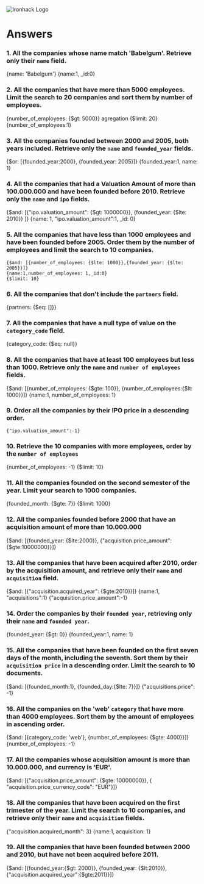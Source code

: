 ![Ironhack Logo](https://i.imgur.com/1QgrNNw.png)

# Answers

### 1. All the companies whose name match 'Babelgum'. Retrieve only their `name` field.

<!-- Your Code Goes Here -->
{name: 'Babelgum'}
{name:1, _id:0}

### 2. All the companies that have more than 5000 employees. Limit the search to 20 companies and sort them by **number of employees**.

<!-- Your Code Goes Here -->
{number_of_employees: {$gt: 5000}}
agregation
    {$limit: 20}
{number_of_employees:1}


### 3. All the companies founded between 2000 and 2005, both years included. Retrieve only the `name` and `founded_year` fields.

<!-- Your Code Goes Here -->
{$or: [{founded_year:2000}, {founded_year: 2005}]}
{founded_year:1, name: 1}

### 4. All the companies that had a Valuation Amount of more than 100.000.000 and have been founded before 2010. Retrieve only the `name` and `ipo` fields.

<!-- Your Code Goes Here -->
{$and: [{"ipo.valuation_amount": {$gt: 1000000}}, {founded_year: {$lte: 2010}} ]}
{name: 1, "ipo.valuation_amount":1, _id: 0}


### 5. All the companies that have less than 1000 employees and have been founded before 2005. Order them by the number of employees and limit the search to 10 companies.

<!-- Your Code Goes Here -->
    {$and: [{number_of_employees: {$lte: 1000}},{founded_year: {$lte: 2005}}]}
    {name:1,number_of_employees: 1,_id:0}
    {$limit: 10}
### 6. All the companies that don't include the `partners` field.

<!-- Your Code Goes Here -->
{partners: {$eq: []}}

### 7. All the companies that have a null type of value on the `category_code` field.

{category_code: {$eq: null}}

### 8. All the companies that have at least 100 employees but less than 1000. Retrieve only the `name` and `number of employees` fields.

{$and: [{number_of_employees: {$gte: 100}}, {number_of_employees:{$lt: 1000}}]}
{name:1, number_of_employees: 1}

### 9. Order all the companies by their IPO price in a descending order.
    {"ipo.valuation_amount":-1}

### 10. Retrieve the 10 companies with more employees, order by the `number of employees`
{number_of_employees: -1}
{$limit: 10}
### 11. All the companies founded on the second semester of the year. Limit your search to 1000 companies.

{founded_month: {$gte: 7}}
{$limit: 1000}

### 12. All the companies founded before 2000 that have an acquisition amount of more than 10.000.000
{$and: [{founded_year: {$lte:2000}}, {"acquisition.price_amount": {$gte:10000000}}]}

<!-- Your Code Goes Here -->

### 13. All the companies that have been acquired after 2010, order by the acquisition amount, and retrieve only their `name` and `acquisition` field.
{$and: [{"acquisition.acquired_year": {$gte:2010}}]}
{name:1, "acquisitions":1}
{"acquisition.price_amount":-1}
### 14. Order the companies by their `founded year`, retrieving only their `name` and `founded year`.
{founded_year: {$gt: 0}}
{founded_year:1, name: 1}

### 15. All the companies that have been founded on the first seven days of the month, including the seventh. Sort them by their `acquisition price` in a descending order. Limit the search to 10 documents.

{$and: [{founded_month:1}, {founded_day:{$lte: 7}}]}
{"acquisitions.price": -1}
### 16. All the companies on the 'web' `category` that have more than 4000 employees. Sort them by the amount of employees in ascending order.
{$and: [{category_code: 'web'}, {number_of_employees: {$gte: 4000}}]}
{number_of_employees: -1}

### 17. All the companies whose acquisition amount is more than 10.000.000, and currency is 'EUR'.

{$and: [{"acquisition.price_amount": {$gte: 10000000}}, { "acquisition.price_currency_code": "EUR"}]}


### 18. All the companies that have been acquired on the first trimester of the year. Limit the search to 10 companies, and retrieve only their `name` and `acquisition` fields.
{"acquisition.acquired_month": 3}
{name:1, acquisition: 1}

### 19. All the companies that have been founded between 2000 and 2010, but have not been acquired before 2011.

{$and: [{founded_year:{$gt: 2000}}, {founded_year: {$lt:2010}}, {"acquisition.acquired_year":{$gte:2011}}]}
